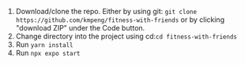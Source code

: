 1. Download/clone the repo. Either by using git:
```git clone https://github.com/kmpeng/fitness-with-friends``` 
or by clicking "download ZIP" under the Code button.
2. Change directory into the project using cd:```cd fitness-with-friends```
3. Run ```yarn install```
4. Run ```npx expo start```